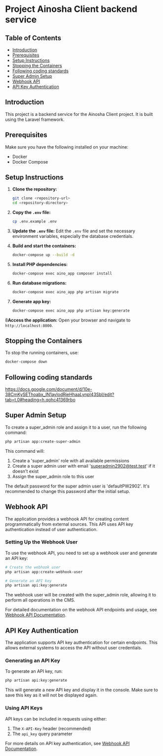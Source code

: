 # Project Ainosha Client backend service

## Table of Contents

- [Introduction](#introduction)
- [Prerequisites](#prerequisites)
- [Setup Instructions](#setup-instructions)
- [Stopping the Containers](#stopping-the-containers)
- [Following coding standards](#following-coding-standards)
- [Super Admin Setup](#super-admin-setup)
- [Webhook API](#webhook-api)
- [API Key Authentication](#api-key-authentication)

## Introduction

This project is a backend service for the Ainosha Client project. It is built using the Laravel framework.

## Prerequisites

Make sure you have the following installed on your machine:
- Docker
- Docker Compose

## Setup Instructions

1. **Clone the repository:**
    ```sh
    git clone <repository-url>
    cd <repository-directory>
    ```

2. **Copy the `.env` file:**
    ```sh
    cp .env.example .env
    ```

3. **Update the `.env` file:**
   Edit the `.env` file and set the necessary environment variables, especially the database credentials.

4. **Build and start the containers:**
    ```sh
    docker-compose up --build -d
    ```

5. **Install PHP dependencies:**
    ```sh
    docker-compose exec aino_app composer install
    ```

6. **Run database migrations:**
    ```sh
    docker-compose exec aino_app php artisan migrate
    ```

7. **Generate app key:**
    ```sh
    docker-compose exec aino_app php artisan key:generate
   ```

8**Access the application:**
   Open your browser and navigate to `http://localhost:8000`.

## Stopping the Containers

To stop the running containers, use:
```sh
docker-compose down
```

## Following coding standards
https://docs.google.com/document/d/10e-38CmKySEThoabx_IN1ayIodRjeHhaaLynpI43SbI/edit?tab=t.0#heading=h.qohc41369rbo

## Super Admin Setup

To create a super_admin role and assign it to a user, run the following command:

```bash
php artisan app:create-super-admin
```

This command will:
1. Create a 'super_admin' role with all available permissions
2. Create a super admin user with email 'superadmin2902@test.test' if it doesn't exist
3. Assign the super_admin role to this user

The default password for the super admin user is 'defaultPW2902'. It's recommended to change this password after the initial setup.

## Webhook API

The application provides a webhook API for creating content programmatically from external sources. This API uses API key authentication instead of user authentication.

### Setting Up the Webhook User

To use the webhook API, you need to set up a webhook user and generate an API key:

```bash
# Create the webhook user
php artisan app:create-webhook-user

# Generate an API key
php artisan api:key:generate
```

The webhook user will be created with the super_admin role, allowing it to perform all operations in the CMS.

For detailed documentation on the webhook API endpoints and usage, see [Webhook API Documentation](docs/webhook-api.md).

## API Key Authentication

The application supports API key authentication for certain endpoints. This allows external systems to access the API without user credentials.

### Generating an API Key

To generate an API key, run:

```bash
php artisan api:key:generate
```

This will generate a new API key and display it in the console. Make sure to save this key as it will not be displayed again.

### Using API Keys

API keys can be included in requests using either:

1. The `X-API-Key` header (recommended)
2. The `api_key` query parameter

For more details on API key authentication, see [Webhook API Documentation](docs/webhook-api.md#authentication).
